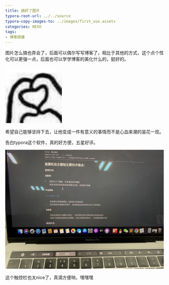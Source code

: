 ```yaml
---
title: 搞好了图片
typora-root-url: ../../source
typora-copy-images-to: ../images/first_use.assets
categories: HEXO
tags:
- 博客搭建
---
```


图片怎么搞也弄会了，后面可以偶尔写写博客了，相比于其他的方式，这个点个性化可以更强一点，后面也可以学学博客的美化什么的，挺好的。

<img src="/images/first_use.assets/3C881E72-729D-408C-B6D4-79E1773835F3_4_5005_c-1750636.jpeg" alt="3C881E72-729D-408C-B6D4-79E1773835F3_4_5005_c" style="zoom:50%;" />

希望自己能够坚持下去，让他变成一件有意义的事情而不是心血来潮的昙花一现。

告白typora这个软件，真的好方便，五星好评。

<img src="/images/first_use.assets/6829D1F8-B1CD-4391-9A8A-ED01435875AF_1_105_c.jpeg" alt="6829D1F8-B1CD-4391-9A8A-ED01435875AF_1_105_c" style="zoom:50%;" />

这个触控栏也太nice了，真滴方便呐，嘿嘿嘿